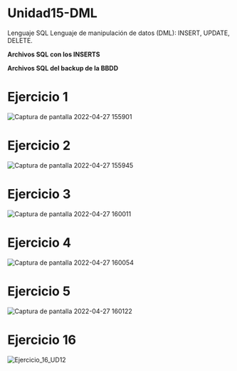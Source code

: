 # Unidad15-DML
Lenguaje SQL Lenguaje de manipulación de datos (DML): INSERT, UPDATE, DELETE.

**Archivos SQL con los INSERTS** 

**Archivos SQL del backup de la BBDD**


# Ejercicio 1

![Captura de pantalla 2022-04-27 155901](https://user-images.githubusercontent.com/97692045/165535923-5d09037b-9c70-466a-bfd0-2fa9ad9c6740.jpg)

# Ejercicio 2

![Captura de pantalla 2022-04-27 155945](https://user-images.githubusercontent.com/97692045/165536030-68a84c74-f45f-4991-b5e5-949af041f34e.jpg)

# Ejercicio 3

![Captura de pantalla 2022-04-27 160011](https://user-images.githubusercontent.com/97692045/165536150-2604b920-3a9e-4824-b3d4-d02e3cb387f7.jpg)

# Ejercicio 4

![Captura de pantalla 2022-04-27 160054](https://user-images.githubusercontent.com/97692045/165536256-8221c039-e432-4aeb-a16c-d6499a324169.jpg)

# Ejercicio 5

![Captura de pantalla 2022-04-27 160122](https://user-images.githubusercontent.com/97692045/165536351-c9d74642-3d9f-4a94-892f-5bbf48a2ab74.jpg)









# Ejercicio 16
![Ejercicio_16_UD12](https://user-images.githubusercontent.com/47026018/165726844-a68317fb-2252-4945-b054-8f5f297b7bad.PNG)
